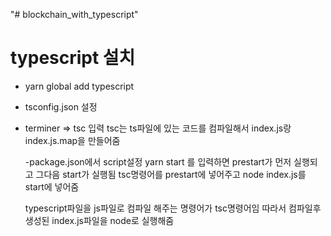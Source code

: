"# blockchain_with_typescript"

# typescript 설치

- yarn global add typescript
- tsconfig.json 설정
- terminer => tsc 입력
  tsc는 ts파일에 있는 코드를 컴파일해서 index.js랑 index.js.map을 만들어줌

  -package.json에서 script설정
  yarn start 를 입력하면 prestart가 먼저 실행되고 그다음 start가 실행됨
  tsc명령어를 prestart에 넣어주고 node index.js를 start에 넣어줌

  typescript파일을 js파일로 컴파일 해주는 명령어가 tsc명령어임
  따라서 컴파일후 생성된 index.js파일을 node로 실행해줌
